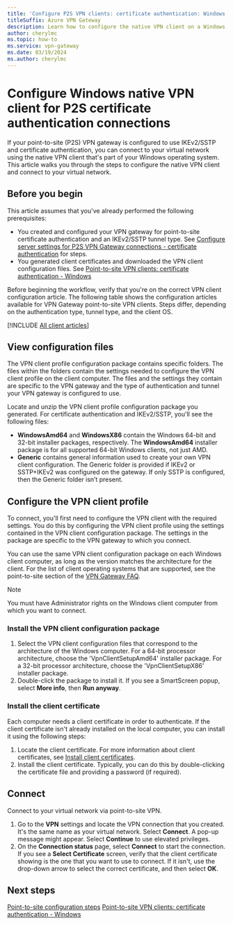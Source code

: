 ```yaml
---
title: 'Configure P2S VPN clients: certificate authentication: Windows native client'
titleSuffix: Azure VPN Gateway
description: Learn how to configure the native VPN client on a Windows computer for point-to-site certificate authentication connections.
author: cherylmc
ms.topic: how-to
ms.service: vpn-gateway
ms.date: 03/19/2024
ms.author: cherylmc
---
```


# Configure Windows native VPN client for P2S certificate authentication connections

If your point-to-site (P2S) VPN gateway is configured to use IKEv2/SSTP and certificate authentication, you can connect to your virtual network using the native VPN client that's part of your Windows operating system. This article walks you through the steps to configure the native VPN client and connect to your virtual network.

## Before you begin

This article assumes that you've already performed the following prerequisites:

* You created and configured your VPN gateway for point-to-site certificate authentication and an IKEv2/SSTP tunnel type. See [Configure server settings for P2S VPN Gateway connections - certificate authentication](vpn-gateway-howto-point-to-site-resource-manager-portal.md) for steps.
* You generated client certificates and downloaded the VPN client configuration files. See [Point-to-site VPN clients: certificate authentication - Windows ](point-to-site-vpn-client-cert-windows.md)

Before beginning the workflow, verify that you're on the correct VPN client configuration article. The following table shows the configuration articles available for VPN Gateway point-to-site VPN clients. Steps differ, depending on the authentication type, tunnel type, and the client OS.

[!INCLUDE [All client articles](../../includes/vpn-gateway-vpn-client-install-articles.md)]

## View configuration files

The VPN client profile configuration package contains specific folders. The files within the folders contain the settings needed to configure the VPN client profile on the client computer. The files and the settings they contain are specific to the VPN gateway and the type of authentication and tunnel your VPN gateway is configured to use.

Locate and unzip the VPN client profile configuration package you generated. For certificate authentication and IKEv2/SSTP, you'll see the following files:

* **WindowsAmd64** and **WindowsX86** contain the Windows 64-bit and 32-bit installer packages, respectively. The **WindowsAmd64** installer package is for all supported 64-bit Windows clients, not just AMD.
* **Generic** contains general information used to create your own VPN client configuration. The Generic folder is provided if IKEv2 or SSTP+IKEv2 was configured on the gateway. If only SSTP is configured, then the Generic folder isn’t present.

## Configure the VPN client profile

To connect, you'll first need to configure the VPN client with the required settings. You do this by configuring the VPN client profile using the settings contained in the VPN client configuration package. The settings in the package are specific to the VPN gateway to which you connect.

You can use the same VPN client configuration package on each Windows client computer, as long as the version matches the architecture for the client. For the list of client operating systems that are supported, see the point-to-site section of the [VPN Gateway FAQ](vpn-gateway-vpn-faq.md#P2S).

>[!NOTE]
>You must have Administrator rights on the Windows client computer from which you want to connect.

### Install the VPN client configuration package

1. Select the VPN client configuration files that correspond to the architecture of the Windows computer. For a 64-bit processor architecture, choose the 'VpnClientSetupAmd64' installer package. For a 32-bit processor architecture, choose the 'VpnClientSetupX86' installer package.
1. Double-click the package to install it. If you see a SmartScreen popup, select **More info**, then **Run anyway**.

### Install the client certificate

Each computer needs a client certificate in order to authenticate. If the client certificate isn't already installed on the local computer, you can install it using the following steps:

1. Locate the client certificate. For more information about client certificates, see [Install client certificates](point-to-site-how-to-vpn-client-install-azure-cert.md).
1. Install the client certificate. Typically, you can do this by double-clicking the certificate file and providing a password (if required).

## Connect

Connect to your virtual network via point-to-site VPN.

1. Go to the **VPN** settings and locate the VPN connection that you created. It's the same name as your virtual network. Select **Connect**. A pop-up message might appear. Select **Continue** to use elevated privileges.
1. On the **Connection status** page, select **Connect** to start the connection. If you see a **Select Certificate** screen, verify that the client certificate showing is the one that you want to use to connect. If it isn't, use the drop-down arrow to select the correct certificate, and then select **OK**.

## Next steps

[Point-to-site configuration steps](vpn-gateway-howto-point-to-site-resource-manager-portal.md)
[Point-to-site VPN clients: certificate authentication - Windows ](point-to-site-vpn-client-cert-windows.md)